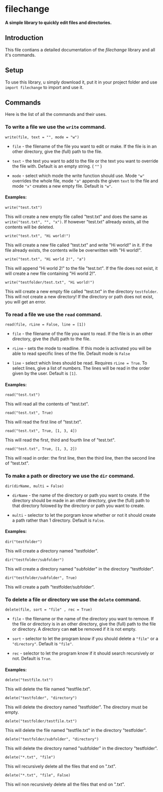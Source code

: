 # filechange
**A simple library to quickly edit files and directories.**


## Introduction
This file contians a detailed documentation of the *filechange* library and all it's commands.

## Setup
To use this library, u simply download it, put it in your project folder and use `import filechange` to import and use it.

## Commands

Here is the list of all the commands and their uses.

### To write a file we use the `write` command.

	write(file, text = "", mode = "w")

- `file` - the filename of the file you want to edit or make. If the file is in an other directory, give the (full) path to the file.

- `text` - the text you want to add to the file or the text you want to override the file with. Default is an empty string. ( `""` )

- `mode` - select which mode the write function should use. Mode `"w"` overrides the whole file, mode `"a"` appends the given `text` to the file and mode `"x"` creates a new empty file. Default is `"w"`.

#### Examples:

	write("test.txt")

This will create a new empty file called "test.txt" and does the same as `write("test.txt", "", "x")`. If however "test.txt" allready exists, all the contents will be deleted.


	write("test.txt", "Hi world!")

This will create a new file called "test.txt" and write "Hi world!" in it. If the file already exists, the contents wille be overwritten with "Hi world!".


	write("test.txt", "Hi world 2!", "a")

This will append "Hi world 2!" to the file "test.txt". If the file does not exist, it will create a new file containing "Hi world 2!".


	write("testfolder/test.txt", "Hi world!")

This will create a new empty file called "test.txt" in the directory `testfolder`. This will not create a new directory! If the directory or path does not exist, you will get an error.


### To read a file we use the `read` command.

	read(file, rLine = False, line = [1])

- `file` - the filename of the file you want to read. If the file is in an other directory, give the (full) path to the file.

- `rLine` - sets the mode to readline. If this mode is activated you will be able to read specific lines of the file. Default mode is `False`

- `line` - select which lines should be read. Requires `rLine = True`. To select lines, give a list of numbers. The lines will be read in the order given by the user. Default is `[1]`.

#### Examples:

	read("test.txt")

This will read all the contents of "test.txt".


	read("test.txt", True)

This will read the first line of "test.txt".


	read("test.txt", True, [1, 3, 4])

This will read the first, third and fourth line of "test.txt".


	read("test.txt", True, [1, 3, 2])

This will read in order: the first line, then the third line, then the second line of "test.txt".


### To make a path or directory we use the `dir` command.

	dir(dirName, multi = False)

- `dirName` - the name of the directory or path you want to create. If the directory should be made in an other directory, give the (full) path to that directory folowed by the directory or path you want to create.

- `multi` - selector to let the porgram know whether or not it should create a path rather than 1 directory. Default is `False`.

#### Examples:

	dir("testfolder")

This will create a directory named "testfolder".


	dir("testfolder/subfolder")

This will create a directory named "subfolder" in the directory "testfolder".


	dir("testfolder/subfolder", True)

This will create a path "testfolder/subfolder".


### To delete a file or directory we use the `delete` command.

	delete(file, sort = "file" , rec = True)

- `file` - the filename or the name of the directory you want to remove. If the file or directory is in an other directory, give the (full) path to the file or directory. A directory can **not** be removed if it is not empty.

- `sort` - selector to let the program know if you should delete a `"file"` or a `"directory"`. Default is `"file"`.

- `rec` - selector to let the program know if it should search recursively or not. Default is `True`.

#### Examples:

	delete("testfile.txt")

This will delete the file named "testfile.txt".


	delete("testfolder", "directory")

This will delete the directory named "testfolder". The directory must be empty.

	delete("testfolder/testfile.txt")

This will delete the file named "testfile.txt" in the directory "testfolder".


	delete("testfolder/subfolder", "directory")

This will delete the directory named "subfolder" in the directory "testfolder".


	delete("*.txt", "file")

This wil recursively delete all the files that end on ".txt".

	delete("*.txt", "file", False)

This wil non recursively delete all the files that end on ".txt".
